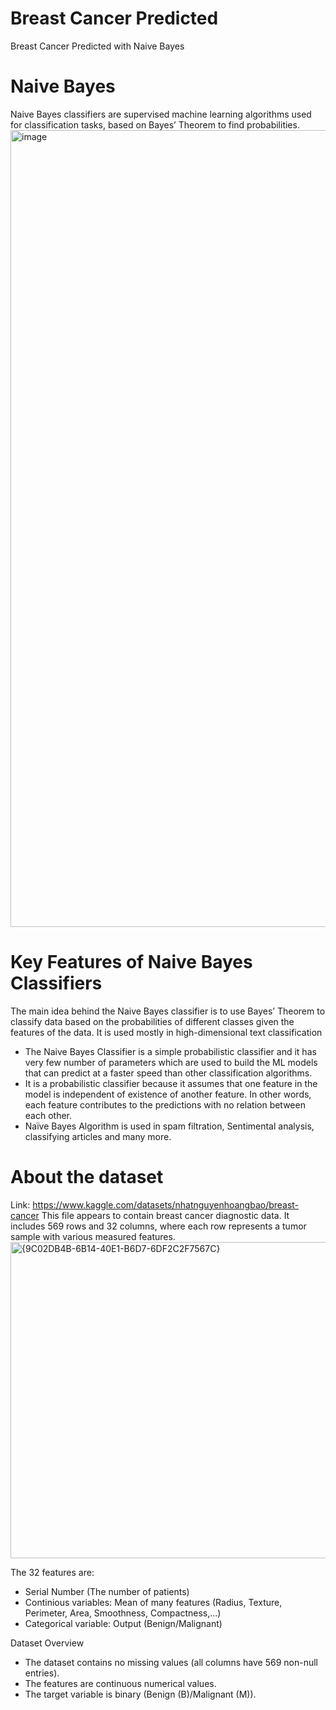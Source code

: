 # Breast Cancer Predicted
Breast Cancer Predicted with Naive Bayes

# Naive Bayes
Naive Bayes classifiers are supervised machine learning algorithms used for classification tasks, based on Bayes’ Theorem to find probabilities.
<img width="2325" height="1275" alt="image" src="https://github.com/user-attachments/assets/10ade233-c5f2-427f-98e1-cbc4db4f4f97" />

# Key Features of Naive Bayes Classifiers
The main idea behind the Naive Bayes classifier is to use Bayes’ Theorem to classify data based on the probabilities of different classes given the features of the data. It is used mostly in high-dimensional text classification

  - The Naive Bayes Classifier is a simple probabilistic classifier and it has very few number of parameters which are used to build the ML models that can predict at a faster speed than other classification algorithms.
  - It is a probabilistic classifier because it assumes that one feature in the model is independent of existence of another feature. In other words, each feature contributes to the predictions with no relation between each other.
  - Naïve Bayes Algorithm is used in spam filtration, Sentimental analysis, classifying articles and many more.

# About the dataset 
Link: https://www.kaggle.com/datasets/nhatnguyenhoangbao/breast-cancer
This file appears to contain breast cancer diagnostic data. It includes 569 rows and 32 columns, where each row represents a tumor sample with various measured features.
<img width="1844" height="506" alt="{9C02DB4B-6B14-40E1-B6D7-6DF2C2F7567C}" src="https://github.com/user-attachments/assets/447f6668-20b7-4e66-9359-5a8442a8f505" />

The 32 features are:
  - Serial Number (The number of patients)
  - Continious variables: Mean of many features (Radius, Texture, Perimeter, Area, Smoothness, Compactness,...)
  - Categorical variable: Output (Benign/Malignant)

Dataset Overview

  - The dataset contains no missing values (all columns have 569 non-null entries).
  - The features are continuous numerical values.
  - The target variable is binary (Benign (B)/Malignant (M)).



